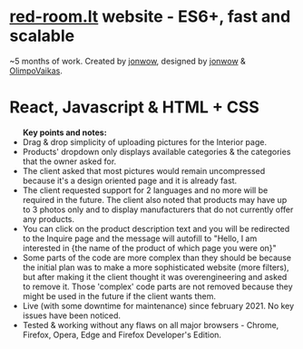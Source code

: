 # <a href="https://red-room.lt/EN/">red-room.lt</a> website - ES6+, fast and scalable

<p>~5 months of work. Created by <a href="https://github.com/jonwow">jonwow</a>, designed by <a href="https://github.com/jonwow">jonwow</a> & <a href="https://github.com/OlimpoVaikas">OlimpoVaikas</a>.</p>

<h1>React, Javascript & HTML + CSS</h1>

<ul>
  <strong>Key points and notes:</strong>
  <li>Drag & drop simplicity of uploading pictures for the Interior page.</li>
  <li>Products' dropdown only displays available categories & the categories that the owner asked for.</li>
<li>The client asked that most pictures would remain uncompressed because it's a design oriented page and it is already fast.</li>
  <li>The client requested support for 2 languages and no more will be required in the future. The client also noted that products may have up to 3 photos only and to display manufacturers that do not currently offer any products.</li>

  <li>You can click on the product description text and you will be redirected to the Inquire page and the message will autofill to "Hello, I am interested in {the name of the product of which page you were on}"</li>
    <li>Some parts of the code are more complex than they should be because the initial plan was to make a more sophisticated website (more filters), but after making it the client thought it was overengineering and asked to remove it. Those 'complex' code parts are not removed because they might be used in the future if the client wants them.</li>  
  <li>Live (with some downtime for maintenance) since february 2021. No key issues have been noticed.</li>
  <li>Tested & working without any flaws on all major browsers - Chrome, Firefox, Opera, Edge and Firefox Developer's Edition.</li>
</ul>
